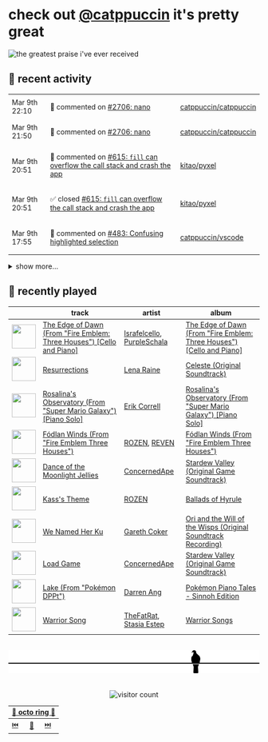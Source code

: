 # check out [@catppuccin](https://github.com/catppuccin) it's pretty great

![the greatest praise i've ever received](https://github.com/user-attachments/assets/ad888e4f-7a22-4eac-85a7-744eacd8eb46)

## 📅 recent activity

<!-- SCRIPT:REPLACE:GITHUB -->
<table>
<tbody>
<tr>
<td><span title='2025-03-09T22:10:51+00:00'>Mar 9th 22:10</span></td>
<td>

💬 commented on [#2706: nano](https://github.com/catppuccin/catppuccin/issues/2706)

</td>
<td>

[catppuccin/catppuccin](https://github.com/catppuccin/catppuccin)

</td>
</tr>
<tr>
<td><span title='2025-03-09T21:50:44+00:00'>Mar 9th 21:50</span></td>
<td>

💬 commented on [#2706: nano](https://github.com/catppuccin/catppuccin/issues/2706)

</td>
<td>

[catppuccin/catppuccin](https://github.com/catppuccin/catppuccin)

</td>
</tr>
<tr>
<td><span title='2025-03-09T20:51:07+00:00'>Mar 9th 20:51</span></td>
<td>

💬 commented on [#615: `fill` can overflow the call stack and crash the app](https://github.com/kitao/pyxel/issues/615)

</td>
<td>

[kitao/pyxel](https://github.com/kitao/pyxel)

</td>
</tr>
<tr>
<td><span title='2025-03-09T20:51:06+00:00'>Mar 9th 20:51</span></td>
<td>

✅ closed [#615: `fill` can overflow the call stack and crash the app](https://github.com/kitao/pyxel/issues/615)

</td>
<td>

[kitao/pyxel](https://github.com/kitao/pyxel)

</td>
</tr>
<tr>
<td><span title='2025-03-09T17:55:37+00:00'>Mar 9th 17:55</span></td>
<td>

💬 commented on [#483: Confusing highlighted selection](https://github.com/catppuccin/vscode/issues/483)

</td>
<td>

[catppuccin/vscode](https://github.com/catppuccin/vscode)

</td>
</tr>
</tbody>
</table>

<details>
<summary>show more...</summary>
<table>
<tbody>
<tr>
<td><span title='2025-03-09T17:55:37+00:00'>Mar 9th 17:55</span></td>
<td>

✅ closed [#483: Confusing highlighted selection](https://github.com/catppuccin/vscode/issues/483)

</td>
<td>

[catppuccin/vscode](https://github.com/catppuccin/vscode)

</td>
</tr>
<tr>
<td><span title='2025-03-06T21:47:45+00:00'>Mar 6th 21:47</span></td>
<td>

💬 commented on [#614: fix: stack overflow in `fill`](https://github.com/kitao/pyxel/pull/614)

</td>
<td>

[kitao/pyxel](https://github.com/kitao/pyxel)

</td>
</tr>
<tr>
<td><span title='2025-03-06T21:47:06+00:00'>Mar 6th 21:47</span></td>
<td>

📢 opened [#615: `fill` can overflow the call stack and crash the app](https://github.com/kitao/pyxel/issues/615)

</td>
<td>

[kitao/pyxel](https://github.com/kitao/pyxel)

</td>
</tr>
<tr>
<td><span title='2025-03-06T21:46:25+00:00'>Mar 6th 21:46</span></td>
<td>

💬 commented on [#614: fix: stack overflow in `fill`](https://github.com/kitao/pyxel/pull/614)

</td>
<td>

[kitao/pyxel](https://github.com/kitao/pyxel)

</td>
</tr>
<tr>
<td><span title='2025-03-06T21:42:49+00:00'>Mar 6th 21:42</span></td>
<td>

🚀 opened [#614: Fix/fill stack overflow](https://github.com/kitao/pyxel/pull/614)

</td>
<td>

[kitao/pyxel](https://github.com/kitao/pyxel)

</td>
</tr>
<tr>
<td><span title='2025-03-06T21:42:00+00:00'>Mar 6th 21:42</span></td>
<td>

🚢 pushed 2 commits to `fix/fill-stack-overflow`

</td>
<td>

[backwardspy/pyxel](https://github.com/backwardspy/pyxel)

</td>
</tr>
<tr>
<td><span title='2025-03-06T21:40:03+00:00'>Mar 6th 21:40</span></td>
<td>

🚢 pushed 2 commits to `fix/fill-stack-overflow`

</td>
<td>

[backwardspy/pyxel](https://github.com/backwardspy/pyxel)

</td>
</tr>
<tr>
<td><span title='2025-03-06T21:36:01+00:00'>Mar 6th 21:36</span></td>
<td>

🚢 pushed 1 commit to `fix/fill-stack-overflow`

</td>
<td>

[backwardspy/pyxel](https://github.com/backwardspy/pyxel)

</td>
</tr>
<tr>
<td><span title='2025-03-04T22:48:17+00:00'>Mar 4th 22:48</span></td>
<td>

⭐ starred a repository

</td>
<td>

[GarrettGunnell/Acerola-Compute](https://github.com/GarrettGunnell/Acerola-Compute)

</td>
</tr>
<tr>
<td><span title='2025-03-03T22:43:49+00:00'>Mar 3rd 22:43</span></td>
<td>

🎉 closed [#107: feat: auto-sync upstream palettes](https://github.com/catppuccin/python/pull/107)

</td>
<td>

[catppuccin/python](https://github.com/catppuccin/python)

</td>
</tr>
<tr>
<td><span title='2025-03-03T22:43:50+00:00'>Mar 3rd 22:43</span></td>
<td>

🚢 pushed 1 commit to `main`

</td>
<td>

[catppuccin/python](https://github.com/catppuccin/python)

</td>
</tr>
<tr>
<td><span title='2025-03-03T22:43:45+00:00'>Mar 3rd 22:43</span></td>
<td>

🔍 reviewed [#107: feat: auto-sync upstream palettes](https://github.com/catppuccin/python/pull/107)

</td>
<td>

[catppuccin/python](https://github.com/catppuccin/python)

</td>
</tr>
<tr>
<td><span title='2025-03-03T22:41:23+00:00'>Mar 3rd 22:41</span></td>
<td>

🚢 pushed 1 commit to `main`

</td>
<td>

[catppuccin/python](https://github.com/catppuccin/python)

</td>
</tr>
<tr>
<td><span title='2025-03-03T22:36:41+00:00'>Mar 3rd 22:36</span></td>
<td>

🚢 pushed 1 commit to `main`

</td>
<td>

[catppuccin/python](https://github.com/catppuccin/python)

</td>
</tr>
<tr>
<td><span title='2025-03-03T22:34:48+00:00'>Mar 3rd 22:34</span></td>
<td>

🚢 pushed 1 commit to `main`

</td>
<td>

[catppuccin/python](https://github.com/catppuccin/python)

</td>
</tr>
</tbody>
</table>
</details>
<!-- SCRIPT:REPLACE:GITHUB -->

## 🎵 recently played

<!-- SCRIPT:REPLACE:SPOTIFY -->
| | track | artist | album |
| - | - | - | - |
| <img src="https://i.scdn.co/image/ab67616d00004851aeb38855de92dc04f3d1eace" width="48" height="48"> | [The Edge of Dawn (From "Fire Emblem: Three Houses") [Cello and Piano]](https://open.spotify.com/track/1zSs2zCktkDo8fLB6ShG83) | [Israfelcello](https://open.spotify.com/artist/2LUusABHOLZxryUgXKvHEC), [PurpleSchala](https://open.spotify.com/artist/1vKcZvjKATZz5QOObxdxpN) | [The Edge of Dawn (From "Fire Emblem: Three Houses") [Cello and Piano]](https://open.spotify.com/track/1zSs2zCktkDo8fLB6ShG83) |
| <img src="https://i.scdn.co/image/ab67616d00004851b351fafcb334009c3216a039" width="48" height="48"> | [Resurrections](https://open.spotify.com/track/3flQv4DNGg31Ic4vBv45Tj) | [Lena Raine](https://open.spotify.com/artist/3Ww8GMbCDMAGwJJ2hd7z7z) | [Celeste (Original Soundtrack)](https://open.spotify.com/track/3flQv4DNGg31Ic4vBv45Tj) |
| <img src="https://i.scdn.co/image/ab67616d000048512561472e118b5440ebbdf884" width="48" height="48"> | [Rosalina's Observatory (From "Super Mario Galaxy") [Piano Solo]](https://open.spotify.com/track/4jxWnGsQz7XgvDKvAqPkgn) | [Erik Correll](https://open.spotify.com/artist/4LtoFcZNN81y18eWaXLJBk) | [Rosalina's Observatory (From "Super Mario Galaxy") [Piano Solo]](https://open.spotify.com/track/4jxWnGsQz7XgvDKvAqPkgn) |
| <img src="https://i.scdn.co/image/ab67616d000048511fe983975db85cbc9582e12c" width="48" height="48"> | [Fódlan Winds (From "Fire Emblem Three Houses")](https://open.spotify.com/track/18iv3wDwKkZPUFdwbVJCrf) | [ROZEN](https://open.spotify.com/artist/1uca08INg3Te4jR7g1khYN), [REVEN](https://open.spotify.com/artist/0HkAo9ToUOTrxpWDaP5r2L) | [Fódlan Winds (From "Fire Emblem Three Houses")](https://open.spotify.com/track/18iv3wDwKkZPUFdwbVJCrf) |
| <img src="https://i.scdn.co/image/ab67616d000048519f31553286bd249a902b50d4" width="48" height="48"> | [Dance of the Moonlight Jellies](https://open.spotify.com/track/1qHX3JQefKOvy64bIWEAhS) | [ConcernedApe](https://open.spotify.com/artist/2PqkSKtPxs112KDZdRXGO2) | [Stardew Valley (Original Game Soundtrack)](https://open.spotify.com/track/1qHX3JQefKOvy64bIWEAhS) |
| <img src="https://i.scdn.co/image/ab67616d00004851826bb8027b667ca05e120261" width="48" height="48"> | [Kass's Theme](https://open.spotify.com/track/5XZcXfoS6IAiErcvGT2qhx) | [ROZEN](https://open.spotify.com/artist/1uca08INg3Te4jR7g1khYN) | [Ballads of Hyrule](https://open.spotify.com/track/5XZcXfoS6IAiErcvGT2qhx) |
| <img src="https://i.scdn.co/image/ab67616d00004851c20c278a68424850767e4d9e" width="48" height="48"> | [We Named Her Ku](https://open.spotify.com/track/0Lw2KPwXMK2zP96WVpcFYu) | [Gareth Coker](https://open.spotify.com/artist/1I9Hqy4QnMyVhZwRM2r41B) | [Ori and the Will of the Wisps (Original Soundtrack Recording)](https://open.spotify.com/track/0Lw2KPwXMK2zP96WVpcFYu) |
| <img src="https://i.scdn.co/image/ab67616d000048519f31553286bd249a902b50d4" width="48" height="48"> | [Load Game](https://open.spotify.com/track/1gV9OJvxp4aWC2V50HGwzG) | [ConcernedApe](https://open.spotify.com/artist/2PqkSKtPxs112KDZdRXGO2) | [Stardew Valley (Original Game Soundtrack)](https://open.spotify.com/track/1gV9OJvxp4aWC2V50HGwzG) |
| <img src="https://i.scdn.co/image/ab67616d00004851a57fbf5293f8d0e041991ed6" width="48" height="48"> | [Lake (From "Pokémon DPPt")](https://open.spotify.com/track/2iy7acAvg8SxlMyPuYgX4J) | [Darren Ang](https://open.spotify.com/artist/7mP6pLp0xrXIeip5bSkaJ5) | [Pokémon Piano Tales - Sinnoh Edition](https://open.spotify.com/track/2iy7acAvg8SxlMyPuYgX4J) |
| <img src="https://i.scdn.co/image/ab67616d00004851dc85ffa200d277e11d83473c" width="48" height="48"> | [Warrior Song](https://open.spotify.com/track/4Tsy1Bpa8j1LIh5Pyt0xSq) | [TheFatRat](https://open.spotify.com/artist/3OKg7YbOIatODzkRIbLJR4), [Stasia Estep](https://open.spotify.com/artist/5tQxiFKmOCwvqUlIbAiFkQ) | [Warrior Songs](https://open.spotify.com/track/4Tsy1Bpa8j1LIh5Pyt0xSq) |

<!-- SCRIPT:REPLACE:SPOTIFY -->

<br>

<div align="center">

<picture>
    <source media="(prefers-color-scheme: light)" srcset="assets/pigeon-light.svg">
    <source media="(prefers-color-scheme: dark)" srcset="assets/pigeon-dark.svg">
    <img alt="pigeon sitting on a wire" src="assets/pigeon-light.svg">
</picture>

<br>
<br>

![visitor count](https://profile-counter.glitch.me/backwardspy/count.svg)

<table>
    <thead>
        <th colspan="3"><a href="https://octo-ring.com">🐙 octo ring 🐙</a></th>
    </thead>
    <tbody>
        <td><a href="https://octo-ring.com/p/backwardspy/prev">⏮️</a></td>
        <td><a href="https://octo-ring.com/p/backwardspy/random">🔀</a></td>
        <td><a href="https://octo-ring.com/p/backwardspy/next">⏭️</a></td>
    </tbody>
</table>

</div>
